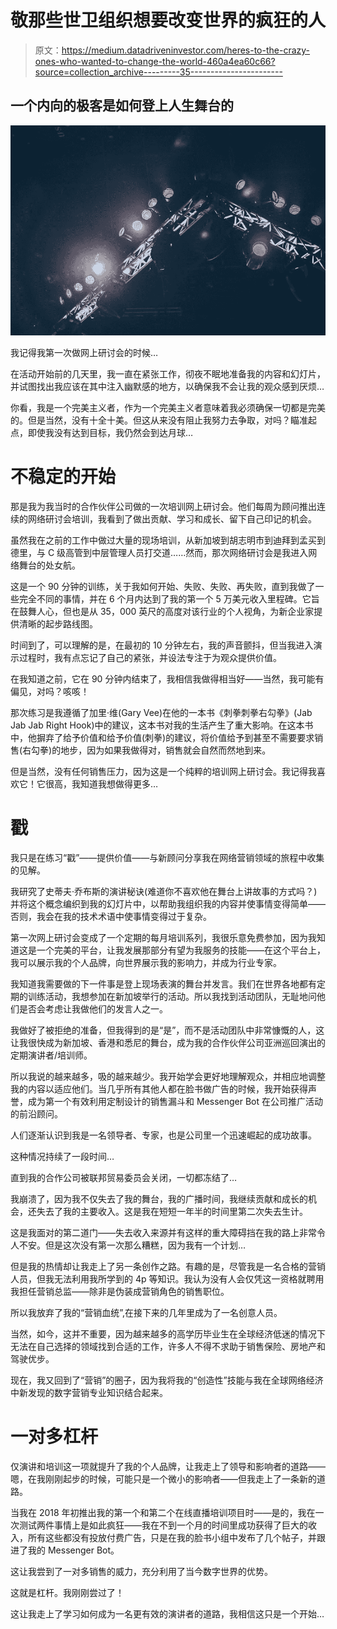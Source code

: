 # 敬那些世卫组织想要改变世界的疯狂的人

> 原文：<https://medium.datadriveninvestor.com/heres-to-the-crazy-ones-who-wanted-to-change-the-world-460a4ea60c66?source=collection_archive---------35----------------------->

## 一个内向的极客是如何登上人生舞台的

![](img/8a2dfdb135cb080a544c79bd6ff24257.png)

我记得我第一次做网上研讨会的时候…

在活动开始前的几天里，我一直在紧张工作，彻夜不眠地准备我的内容和幻灯片，并试图找出我应该在其中注入幽默感的地方，以确保我不会让我的观众感到厌烦…

你看，我是一个完美主义者，作为一个完美主义者意味着我必须确保一切都是完美的。但是当然，没有十全十美。但这从来没有阻止我努力去争取，对吗？瞄准起点，即使我没有达到目标，我仍然会到达月球…

# 不稳定的开始

那是我为我当时的合作伙伴公司做的一次培训网上研讨会。他们每周为顾问推出连续的网络研讨会培训，我看到了做出贡献、学习和成长、留下自己印记的机会。

虽然我在之前的工作中做过大量的现场培训，从新加坡到胡志明市到迪拜到孟买到德里，与 C 级高管到中层管理人员打交道……然而，那次网络研讨会是我进入网络舞台的处女航。

这是一个 90 分钟的训练，关于我如何开始、失败、失败、再失败，直到我做了一些完全不同的事情，并在 6 个月内达到了我的第一个 5 万美元收入里程碑。它旨在鼓舞人心，但也是从 35，000 英尺的高度对该行业的个人视角，为新企业家提供清晰的起步路线图。

时间到了，可以理解的是，在最初的 10 分钟左右，我的声音颤抖，但当我进入演示过程时，我有点忘记了自己的紧张，并设法专注于为观众提供价值。

在我知道之前，它在 90 分钟内结束了，我相信我做得相当好——当然，我可能有偏见，对吗？咳咳！

那次练习是我遵循了加里·维(Gary Vee)在他的一本书《刺拳刺拳右勾拳》(Jab Jab Jab Right Hook)中的建议，这本书对我的生活产生了重大影响。在这本书中，他摒弃了给予价值和给予价值(刺拳)的建议，将价值给予到甚至不需要要求销售(右勾拳)的地步，因为如果我做得对，销售就会自然而然地到来。

但是当然，没有任何销售压力，因为这是一个纯粹的培训网上研讨会。我记得我喜欢它！它很高，我知道我想做得更多…

# 戳

我只是在练习“戳”——提供价值——与新顾问分享我在网络营销领域的旅程中收集的见解。

我研究了史蒂夫·乔布斯的演讲秘诀(难道你不喜欢他在舞台上讲故事的方式吗？)并将这个概念编织到我的幻灯片中，以帮助我组织我的内容并使事情变得简单——否则，我会在我的技术术语中使事情变得过于复杂。

第一次网上研讨会变成了一个定期的每月培训系列，我很乐意免费参加，因为我知道这是一个完美的平台，让我发展那部分有望为我服务的技能——在这个平台上，我可以展示我的个人品牌，向世界展示我的影响力，并成为行业专家。

我知道我需要做的下一件事是登上现场表演的舞台并发言。我们在世界各地都有定期的训练活动，我想参加在新加坡举行的活动。所以我找到活动团队，无耻地问他们是否会考虑让我做他们的发言人之一。

我做好了被拒绝的准备，但我得到的是“是”，而不是活动团队中非常慷慨的人，这让我很快成为新加坡、香港和悉尼的舞台，成为我的合作伙伴公司亚洲巡回演出的定期演讲者/培训师。

所以我说的越来越多，吸的越来越少。我开始学会更好地理解观众，并相应地调整我的内容以适应他们。当几乎所有其他人都在脸书做广告的时候，我开始获得声誉，成为第一个有效利用定制设计的销售漏斗和 Messenger Bot 在公司推广活动的前沿顾问。

人们逐渐认识到我是一名领导者、专家，也是公司里一个迅速崛起的成功故事。

这种情况持续了一段时间…

直到我的合作公司被联邦贸易委员会关闭，一切都冻结了…

我崩溃了，因为我不仅失去了我的舞台，我的广播时间，我继续贡献和成长的机会，还失去了我的主要收入。这是我在短短一年半的时间里第二次失去生计。

这是我面对的第二道门——失去收入来源并有这样的重大障碍挡在我的路上非常令人不安。但是这次没有第一次那么糟糕，因为我有一个计划…

但是我的热情却让我走上了另一条创作之路。有趣的是，尽管我是一名合格的营销人员，但我无法利用我所学到的 4p 等知识。我认为没有人会仅凭这一资格就聘用我担任营销总监——除非是伪装成营销角色的销售职位。

所以我放弃了我的“营销血统”,在接下来的几年里成为了一名创意人员。

当然，如今，这并不重要，因为越来越多的高学历毕业生在全球经济低迷的情况下无法在自己选择的领域找到合适的工作，许多人不得不求助于销售保险、房地产和驾驶优步。

现在，我又回到了“营销”的圈子，因为我将我的“创造性”技能与我在全球网络经济中新发现的数字营销专业知识结合起来。

# 一对多杠杆

仅演讲和培训这一项就提升了我的个人品牌，让我走上了领导和影响者的道路——嗯，在我刚刚起步的时候，可能只是一个微小的影响者——但我走上了一条新的道路。

当我在 2018 年初推出我的第一个和第二个在线直播培训项目时——是的，我在一次测试两件事情上是如此疯狂——我在不到一个月的时间里成功获得了巨大的收入，所有这些都没有投放付费广告，只是在我的脸书小组中发布了几个帖子，并跟进了我的 Messenger Bot。

这让我尝到了一对多销售的威力，充分利用了当今数字世界的优势。

这就是杠杆。我刚刚尝过了！

这让我走上了学习如何成为一名更有效的演讲者的道路，我相信这只是一个开始…
